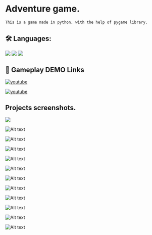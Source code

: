 
# Adventure game.

```bash
This is a game made in python, with the help of pygame library.
```


## 🛠 Languages:
![](https://img.shields.io/badge/-python-white?logo=python&logoColor=blue&style=flat)
![](https://img.shields.io/badge/-python-white?logo=html&logoColor=blue&style=flat)
![](https://img.shields.io/badge/-python-white?logo=css&logoColor=blue&style=flat)


## 🔗 Gameplay DEMO Links

[![youtube](https://img.shields.io/badge/Youtube-0A66C2?style=for-the-badge&color=white&logo=youtube&logoColor=red)](https://www.youtube.com/watch?v=v7JpqhdFdw0)

[![youtube](https://img.shields.io/badge/Youtube-0A66C2?style=for-the-badge&color=white&logo=youtube&logoColor=red)](https://www.youtube.com/watch?v=aBKu4UhDAYw)



## Projects screenshots.

![](https://imgur.com/a/7Im2p4w)

![Alt text](https://i.imgur.com/5WbWYTf.png "Earth Monk and player")

![Alt text](https://i.imgur.com/5WbWYTf.png "Forest wolfs and player")

![Alt text](https://i.imgur.com/n8Lojif.png "Hookax pulling player")

![Alt text](https://i.imgur.com/pObnRKs.png "Ronin and player")

![Alt text](https://i.imgur.com/Ao9NQpA.png "Player pulling Water Priestess")

![Alt text](https://i.imgur.com/izCfQkv.png "Water Priestess blocking meteor")

![Alt text](https://i.imgur.com/VoHtPEI.png "Water Priestess getting hit by meteor")

![Alt text](https://i.imgur.com/4Xr24jk.png "Water Priestess dead")

![Alt text](https://i.imgur.com/w93lnzF.png "Earth Monk kicking player")

![Alt text](https://i.imgur.com/sPapiBR.png "Player died")

![Alt text](https://i.imgur.com/r1JDL8I.png "Player running from forest wolfs")